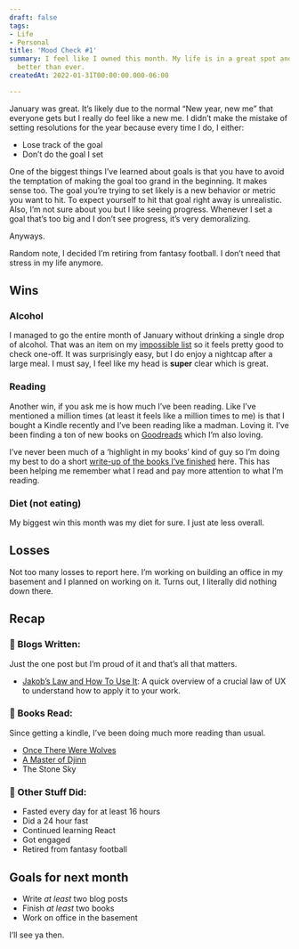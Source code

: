 ```yaml
---
draft: false
tags:
- Life
- Personal
title: 'Mood Check #1'
summary: I feel like I owned this month. My life is in a great spot and I'm feeling
  better than ever.
createdAt: 2022-01-31T00:00:00.000-06:00

---
```

January was great. It’s likely due to the normal “New year, new me” that everyone gets but I really do feel like a new me. I didn’t make the mistake of setting resolutions for the year because every time I do, I either:

* Lose track of the goal
* Don’t do the goal I set

One of the biggest things I’ve learned about goals is that you have to avoid the temptation of making the goal too grand in the beginning. It makes sense too. The goal you’re trying to set likely is a new behavior or metric you want to hit. To expect yourself to hit that goal right away is unrealistic. Also, I’m not sure about you but I like seeing progress. Whenever I set a goal that’s too big and I don’t see progress, it’s very demoralizing.

Anyways.

Random note, I decided I’m retiring from fantasy football. I don’t need that stress in my life anymore.

## Wins

### Alcohol

I managed to go the entire month of January without drinking a single drop of alcohol. That was an item on my [impossible list](https://traekwells.com/journal/impossible-list) so it feels pretty good to check one-off. It was surprisingly easy, but I do enjoy a nightcap after a large meal. I must say, I feel like my head is **super** clear which is great.

### Reading

Another win, if you ask me is how much I’ve been reading. Like I’ve mentioned a million times (at least it feels like a million times to me) is that I bought a Kindle recently and I’ve been reading like a madman. Loving it. I’ve been finding a ton of new books on [Goodreads](https://www.goodreads.com/user/show/143010468-traek-wells) which I’m also loving.

I’ve never been much of a ‘highlight in my books’ kind of guy so I’m doing my best to do a short [write-up of the books I’ve finished](https://traekwells.com/bookshelf) here. This has been helping me remember what I read and pay more attention to what I’m reading.

### Diet (not eating)

My biggest win this month was my diet for sure. I just ate less overall.

## Losses

Not too many losses to report here. I’m working on building an office in my basement and I planned on working on it. Turns out, I literally did nothing down there.

## Recap

### 📜 Blogs Written:

Just the one post but I’m proud of it and that’s all that matters.

* [Jakob’s Law and How To Use It](https://traekwells.com/blog/jakobs-law-and-how-to-use-it): A quick overview of a crucial law of UX to understand how to apply it to your work.

### 📖 Books Read:

Since getting a kindle, I’ve been doing much more reading than usual.

* [Once There Were Wolves](https://traekwells.com/bookshelf/once-there-were-wolves/)
* [A Master of Djinn](https://traekwells.com/bookshelf/a-master-of-djinn/)
* The Stone Sky

### 🐜 Other Stuff Did:

* Fasted every day for at least 16 hours
* Did a 24 hour fast
* Continued learning React
* Got engaged
* Retired from fantasy football

## Goals for next month

* Write _at least_ two blog posts
* Finish _at least_ two books
* Work on office in the basement

I’ll see ya then.